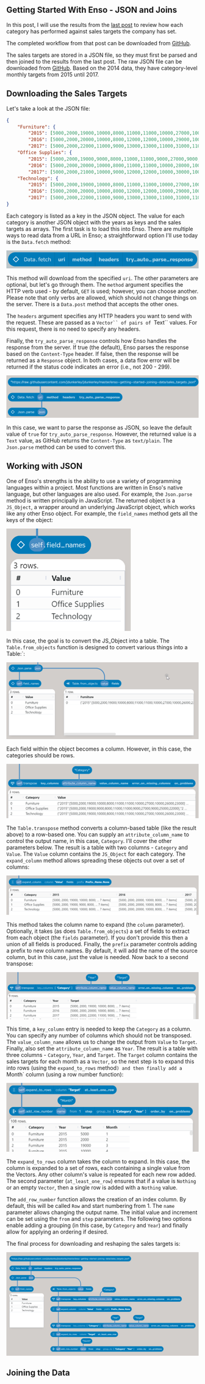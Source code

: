 ## Getting Started With Enso - JSON and Joins

In this post, I will use the results from the [last post](https://jdunkerley.co.uk/2023/11/10/getting-started-with-enso-parsing-selecting-and-aggregating/) to review how each category has performed against sales targets the company has set.

The completed workflow from that post can be downloaded from [GitHub](https://github.com/jdunkerley/jdunkerley/raw/master/enso-getting-started-parsing-selecting/Enso_Getting_Started_2.enso-project).

The sales targets are stored in a JSON file, so they must first be parsed and then joined to the results from the last post. The raw JSON file can be downloaded from [GitHub](https://raw.githubusercontent.com/jdunkerley/jdunkerley/master/enso-getting-started-joining-data/sales_targets.json). Based on the 2014 data, they have category-level monthly targets from 2015 until 2017.


## Downloading the Sales Targets

Let's take a look at the JSON file:

```json
{
    "Furniture": { 
        "2015": [5000,2000,19000,10000,8000,11000,11000,10000,27000,10000,26000,23000],
        "2016": [5000,2000,20000,10000,8000,12000,12000,10000,29000,10000,27000,24000],
        "2017": [5000,2000,22000,11000,9000,13000,13000,11000,31000,11000,29000,25000]},
    "Office Supplies": { 
        "2015": [5000,2000,19000,9000,8000,11000,11000,9000,27000,9000,25000,22000],
        "2016": [5000,2000,20000,10000,8000,11000,11000,10000,28000,10000,26000,23000],
        "2017": [5000,2000,21000,10000,9000,12000,12000,10000,30000,10000,28000,24000]},
    "Technology": {
        "2015": [5000,2000,19000,10000,8000,11000,11000,10000,27000,10000,26000,23000],
        "2016": [5000,2000,20000,10000,8000,12000,12000,10000,29000,10000,27000,24000],
        "2017": [5000,2000,22000,11000,9000,13000,13000,11000,31000,11000,29000,25000]}
}
```

Each category is listed as a key in the JSON object. The value for each category is another JSON object with the years as keys and the sales targets as arrays. The first task is to load this into Enso. There are multiple ways to read data from a URL in Enso; a straightforward option I'll use today is the `Data.fetch` method:

![Data.fetch](data_fetch.png)

This method will download from the specified `uri`. The other parameters are optional, but let's go through them. The `method` argument specifies the HTTP verb used - by default, `GET` is used; however, you can choose another. Please note that only verbs are allowed, which should not change things on the server. There is a `Data.post` method that accepts the other ones.

The `headers` argument specifies any HTTP headers you want to send with the request. These are passed as a `Vector`` of pairs of `Text`` values. For this request, there is no need to specify any headers.

Finally, the `try_auto_parse_response` controls how Enso handles the response from the server. If true (the default), Enso parses the response based on the `Content-Type` header. If false, then the response will be returned as a `Response` object. In both cases, a data flow error will be returned if the status code indicates an error (i.e., not 200 - 299).

![GitHub fetch](fetch_from_github.png)

In this case, we want to parse the response as JSON, so leave the default value of `true` for `try_auto_parse_response`. However, the returned value is a `Text` value, as GitHub returns the `Content-Type` as `text/plain`. The `Json.parse` method can be used to convert this.

## Working with JSON

One of Enso's strengths is the ability to use a variety of programming languages within a project. Most functions are written in Enso's native language, but other languages are also used. For example, the `Json.parse` method is written principally in JavaScript. The returned object is a `JS_Object`, a wrapper around an underlying JavaScript object, which works like any other Enso object. For example, the `field_names` method gets all the keys of the object:

![JS_Object field_names](js_object_fields.png)

In this case, the goal is to convert the JS_Object into a table. The `Table.from_objects` function is designed to convert various things into a Table:`:

![Table.from_objects](table_from_objects.png)

Each field within the object becomes a column. However, in this case, the categories should be rows.

![Transpose Table](first_transpose.png)

The `Table.transpose` method converts a column-based table (like the result above) to a row-based one. You can supply an `attribute_column_name` to control the output name, in this case, `Category`. I'll cover the other parameters below. The result is a table with two columns - `Category` and `Value`. The `Value` column contains the `JS_Object` for each category. The `expand_column` method allows spreading these objects out over a set of columns:

![Expand Column](expand_column.png)

This method takes the column name to expand (the `column` parameter). Optionally, it takes (as does `Table.from_objects`) a set of fields to extract from each object (the `fields` parameter). If you don't provide this then a union of all fields is produced. Finally, the `prefix` parameter controls adding a prefix to new column names. By default, it will add the name of the source column, but in this case, just the value is needed. Now back to a second transpose:

![Second Transpose](second_transpose.png)

This time, a `key_column` entry is needed to keep the `Category` as a column. You can specify any number of columns which should not be transposed. The `value_column_name` allows us to change the output from `Value` to `Target`. Finally, also set the `attribute_column_name` as `Year`. The result is a table with three columns - `Category`, `Year`, and `Target`. The `Target` column contains the sales targets for each month as a `Vector`, so the next step is to expand this into rows (using the `expand_to_rows` method`) and then finally add a `Month` column (using a row number function):

![Expand to Rows](expand_to_rows.png)

The `expand_to_rows` column takes the column to expand. In this case, the column is expanded to a set of rows, each containing a single value from the Vectors. Any other column's value is repeated for each new row added. The second parameter (`at_least_one_row`) ensures that if a value is `Nothing` or an empty `Vector`, then a single row is added with a `Nothing` value.

The `add_row_number` function allows the creation of an index column. By default, this will be called `Row` and start numbering from 1. The `name` parameter allows changing the output name. The initial value and increment can be set using the `from` and `step` parameters. The following two options enable adding a grouping (in this case, by `Category` and `Year`) and finally allow for applying an ordering if desired.

The final process for downloading and reshaping the sales targets is:

![Download and Reshape](json_restructure.png)

## Joining the Data

